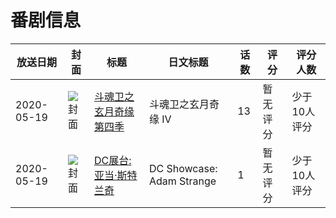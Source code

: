 # 番剧信息

|放送日期|封面|标题|日文标题|话数|评分|评分人数|
|---|---|---|---|---|---|---|
|2020-05-19|![封面](https://lain.bgm.tv/pic/cover/c/b7/76/306737_EvZ6N.jpg)|[斗魂卫之玄月奇缘 第四季](https://bangumi.tv/subject/306737)|斗魂卫之玄月奇缘 IV|13|暂无评分|少于10人评分|
|2020-05-19|![封面](https://lain.bgm.tv/pic/cover/c/01/25/379656_wjc66.jpg)|[DC展台:亚当·斯特兰奇](https://bangumi.tv/subject/379656)|DC Showcase: Adam Strange|1|暂无评分|少于10人评分|
